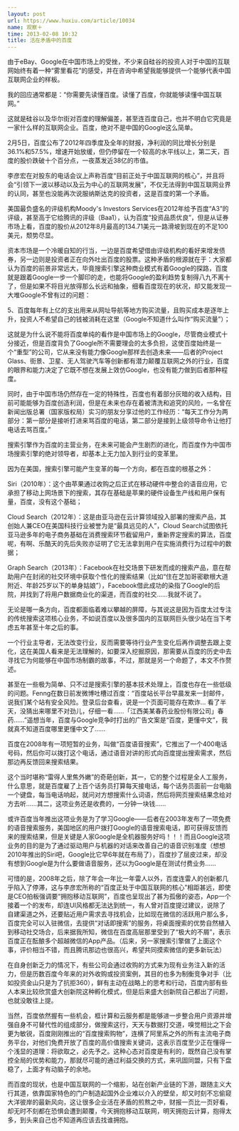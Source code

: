 ```yaml
---
layout: post
url: https://www.huxiu.com/article/10034
name: 观察＋
time: 2013-02-08 10:32
title: 活在矛盾中的百度
---
```

由于eBay、Google在中国市场上的受挫，不少来自硅谷的投资人对于中国的互联网始终有着一种“雾里看花”的感受，并在咨询中希望我能够提供一个能够代表中国互联网企业的样板。

我的回应通常都是：“你需要先读懂百度。读懂了百度，你就能够读懂中国互联网。”

这就是硅谷以及华尔街对百度的理解偏差，甚至连百度自己，也并不明白它究竟是一家什么样的互联网企业。百度，绝对不是中国的Google这么简单。

2月5日，百度公布了2012年四季度及全年的财报，净利润的同比增长分别是36.1%和57.5%，增速开始放缓，但仍停留在一个较高的水平线以上，第二天，百度的股价跌破十个百分点，一夜蒸发近38亿的市值。

李彦宏在对股东的电话会议上声称百度“目前正处于中国互联网的核心”，并且将会“引领下一波以移动以及云为中心的互联网发展”，不仅无法得到中国互联网业界的认同，甚至也没能再次说服纳斯达克的投资者，这是百度的第一个矛盾。

美国最负盛名的评级机构Moody's Investors Services在2012年给予百度“A3”的评级，甚至高于它给腾讯的评级（Baa1），认为百度“投资品质优良”，但是从证券市场上看，百度的股价从2012年8月最高的134.71美元一路滑坡到现在的不足100美元，颓势尽显。

资本市场是一个冷暖自知的行当，一边是百度希望借由评级机构的看好来增发债券，另一边则是投资者正在向外吐出百度的股票。这种矛盾的根源就在于：大家都认为百度的前景非常远大，毕竟搜索引擎这种商业模式有着Google的探路，百度就是跟着Google一步一个脚印的走，也能将Google的盈利趋势复制得八九不离十了，但是如果不将目光放得那么长远和抽象，细看百度现在的状况，却又能发现一大堆Google不曾有过的问题：

5、百度每年有上亿的支出用来从网址导航等地方购买流量，且购买成本是逐年上升，投资人不希望自己的钱被消耗在这里（Google不知道什么叫作“购买流量”）；

这就是为什么说不能将百度单纯的看作是中国市场上的Google，尽管商业模式十分接近，但是百度背负了Google所不需要理会的太多负担，这使百度始终是一个“重型”的公司，它从来没有能力像Google那样去创造未来——后者的Project Glass、街景、卫星、无人驾驶汽车等创新都有潜力颠覆互联网之外的行业，百度的眼界和能力决定了它既不想在发展上效仿Google，也没有能力做到后者那种程度。

同时，由于中国市场仍然存在一定的特殊性，百度也有着部分灰暗的收入结构，目前可能能够为百度创造利润，但是在未来也存在着被清洗和追究的风险，一名曾在新闻出版总署（国家版权局）实习的朋友分享过他的工作经历：“每天工作分为两部分：第一部分是接听打进来骂百度的电话，第二部分是接到上级领导命令让他打电话去骂百度。”

搜索引擎作为百度的主营业务，在未来可能会产生剧烈的进化，而百度作为中国市场搜索引擎的绝对领导者，却基本上无力加入到行业的变革里。

因为在美国，搜索引擎可能产生变革的每一个方向，都在百度的根基之外：

Siri（2010年）：这个由苹果通过收购之后正式在移动硬件中整合的语音应用，它承担了移动上网场景下的搜索，其存在基础是苹果的硬件设备生产线和用户保有量，百度，没有这个基础；

Cloud Search（2012年）：这是由亚马逊在云计算领域投入部署的搜索产品，其创始人兼CEO在美国科技行业被誉为是“最具远见的人”，Cloud Search试图依托亚马逊多年的电子商务基础在消费搜索环节截留用户，重新界定搜索的算法，百度呢，有啊、乐酷天的先后失败亦证明了它无法拿到用户在实施消费行为过程中的数据；

Graph Search（2013年）：Facebook在社交场景下研发而成的搜索产品，意在帮助用户在封闭的社交环境中获取个性化的搜索结果（比如“住在芝加哥密歇根大道附近、年龄25岁以下的单身姑娘”），Facebook借此成功的染指了Google的后院，并找到了将用户数据商业化的渠道，而百度的社交……我就不说了。

无论是哪一条方向，百度都面临着难以攀越的屏障，与其说这是因为百度太过专注的传统搜索这项核心业务，不如说百度以及很多国内的互联网巨头很少站在当下考虑五年甚至十年之后的事。

一个行业主导者，无法改变行业，反而需要等待行业产生变化后再作调整去跟上变化，这在美国人看来是无法理解的，如要深入挖掘原因，那需要从百度的历史中去寻找它为何能够在中国市场制霸的故事，不过，那就是另一个命题了，本文不作赘述。

甚至在一些极为简单、只不过是搜索引擎的基本技术处理上，百度也存在一些低级的问题。Fenng在数日前发微博吐槽过百度：“百度站长平台早晨发来一封邮件，说我们某个站有安全风险。登录后台查看，说是一个页面可能存在欺诈... 看了半天，没猜出来哪里不对劲儿，仔细一看……「江西美某春药业股份有限公司」春药……”遥想当年，百度与Google竞争时打出的广告文案是“百度，更懂中文”，我就真不知道百度哪里更懂中文了……

百度在2008年有一项短暂的业务，叫做“百度语音搜索”，它推出了一个400电话号码，然后你可以拨打这个电话，通过语音对讲的形式向百度提出搜索需求，然后那边再反馈回来搜索结果。

这个当时堪称“雷得人里焦外嫩”的奇葩创新，其一，它的整个过程是全人工服务，什么意思，就是百度雇了上百个话务员打算每天接电话，每个话务员面前一台电脑一个键盘，每当电话响起，就问对方想搜索什么词语，然后将网页搜索结果念给对方去听……其二，这项业务还是收费的，一分钟一块钱……

或许百度当年推出这项业务是为了学习Google——后者在2003年发布了一项免费的语音搜索服务，美国地区的用户拨打Google的语音搜索电话，即可获得反馈而来的搜索结果，但是关键是人家Google是全机器服务好吗！！！而且Google这项业务的目的是为了通过驱动用户与机器的对话来改善自己的语音识别准度（想想2010年推出的Siri吧，Google比它早6年就在布局了），百度抄了层皮过来，却没有想到Google是为什么要做语音服务，还以为Google是在测试付费业务……

可惜的是，2008年之后，除了年会一年比一年雷人以外，百度连雷人的创新都几乎陷入了停滞，这与李彦宏所称的“百度正处于中国互联网的核心”相距甚远，即使是CEO拍板强调要“拥抱移动互联网”，百度也呈现出了甚为孤傲的姿态，App一个接着一个的发布，却连UI风格都无法达到统一，有人曾对百度提过建议，说除了自建渠道之外，还要贴近用户需求去寻找机会，比如现在微信的活跃用户那么多，百度完全可以入驻微信，去提供“对话即搜索”的服务，将桌面搜索的优势自然植入到移动社交场合，后来据我所知，微信在百度高层那里受到了“极大的不屑”，表示百度正在酝酿多个超越微信的App产品。（后来，另一家搜索引擎做了上面这个事，评价相当不错，而且腾讯那边也很高兴，希望共同摸索微信的更多新玩法）

在自身创新乏力的情况下，有些公司会通过收购的方式来为现有业务注入新的活力，但是历数百度今年来的对外收购或投资案例，其目的也多为制衡竞争对手（比如投资金山只是为了抗拒360），鲜有主动在战略上的思考和行动，百度内部有些人本来比较欣赏盛大创新院这种孵化模式，但是后来盛大创新院自己都出了问题，也就没敢往上提。

当然，百度依然握有一些机会，框计算和云服务都是能够进一步整合用户资源并增强自身不可替代性的组成部分，做搜索这行，天天与数据打交道，嗅觉相比之下会更为敏锐，百度刚刚推出的“百度搜索购物”，连横了阿里系之外的所有主流电子商务平台，对他们免费开放了百度的高价值搜索关键词，这表示百度至少正在懂得一个浅显的道理：将欲取之，必先予之。这种心态对百度是有利的，既然自己没有掌控全局的优势和能力，那就尽可能的通过利益交换的方式，来巩固同盟，只有下盘稳了，上面才有动脑子的余地。

而百度的现状，也是中国互联网的一个缩影，站在创新产业链的下游，跟随主义大行其道，依靠国家特色的门户制造起国外企业难以介入的壁垒，却又时刻不忘偷窥大洋彼岸的最新风向，这让很多企业活在矛盾的煎熬之中，财报一页比一页好看，却无时不刻都在恐惧会遭到颠覆，今天拥抱移动互联网，明天拥抱云计算，抱得太多，到头来自己也不知道再应该去找谁拥抱。


